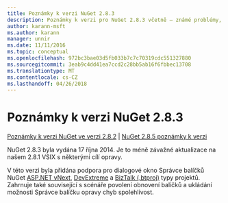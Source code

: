 ```yaml
---
title: Poznámky k verzi NuGet 2.8.3
description: Poznámky k verzi pro NuGet 2.8.3 včetně – známé problémy, opravy chyb, přidaných funkcí a chcete.
author: karann-msft
ms.author: karann
manager: unnir
ms.date: 11/11/2016
ms.topic: conceptual
ms.openlocfilehash: 972bc3bae03d5fb033b7c7c70319cdc551327880
ms.sourcegitcommit: 3eab9c4dd41ea7ccd2c28bb5ab16f6fbbec13708
ms.translationtype: MT
ms.contentlocale: cs-CZ
ms.lasthandoff: 04/26/2018
---
```

# <a name="nuget-283-release-notes"></a>Poznámky k verzi NuGet 2.8.3

[Poznámky k verzi NuGet ve verzi 2.8.2](../release-notes/nuget-2.8.2.md) | [NuGet 2.8.5 poznámky k verzi](../release-notes/nuget-2.8.5.md)

NuGet 2.8.3 byla vydána 17 října 2014. Je to méně závažné aktualizace na našem 2.8.1 VSIX s některými cílí opravy.

V této verzi byla přidána podpora pro dialogové okno Správce balíčků NuGet [ASP.NET vNext](http://www.asp.net/vnext), [DevExtreme](http://js.devexpress.com/) a [BizTalk (.btproj)](/biztalk/core/developing-biztalk-server-applications) typy projektů. Zahrnuje také související s scénáře povolení obnovení balíčků a ukládání možnosti Správce balíčku opravy chyb spolehlivost.
